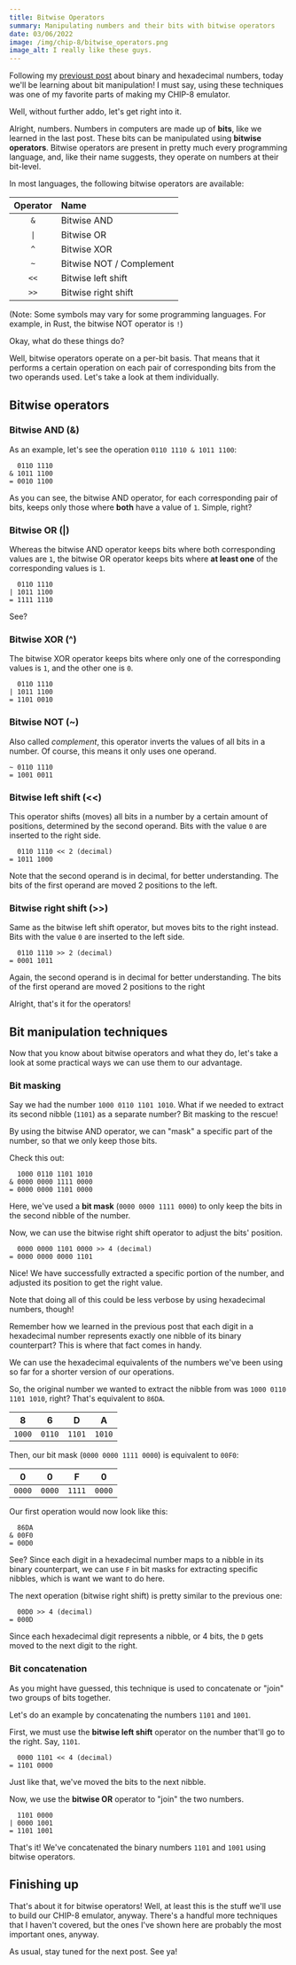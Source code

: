 ```yaml
---
title: Bitwise Operators
summary: Manipulating numbers and their bits with bitwise operators
date: 03/06/2022
image: /img/chip-8/bitwise_operators.png
image_alt: I really like these guys.
---
```


Following my [previoust post](/posts/chip-8/binary-and-hex) about binary and hexadecimal numbers, today we'll be learning about bit manipulation! I must say, using these techniques was one of my favorite parts of making my CHIP-8 emulator.

Well, without further addo, let's get right into it.

Alright, numbers. Numbers in computers are made up of **bits**, like we learned in the last post. These bits can be manipulated using **bitwise operators**. Bitwise operators are present in pretty much every programming language, and, like their name suggests, they operate on numbers at their bit-level.

In most languages, the following bitwise operators are available:

| Operator | Name                     |
| :------: | :----------------------- |
|   `&`    | Bitwise AND              |
|   `\|`   | Bitwise OR               |
|   `^`    | Bitwise XOR              |
|   `~`    | Bitwise NOT / Complement |
|   `<<`   | Bitwise left shift       |
|   `>>`   | Bitwise right shift      |

(Note: Some symbols may vary for some programming languages. For example, in Rust, the bitwise NOT operator is `!`)

Okay, what do these things do?

Well, bitwise operators operate on a per-bit basis. That means that it performs a certain operation on each pair of corresponding bits from the two operands used. Let's take a look at them individually.

## Bitwise operators

### Bitwise AND (&)

As an example, let's see the operation `0110 1110 & 1011 1100`:

```text
  0110 1110
& 1011 1100
= 0010 1100
```

As you can see, the bitwise AND operator, for each corresponding pair of bits, keeps only those where **both** have a value of `1`. Simple, right?

### Bitwise OR (|)

Whereas the bitwise AND operator keeps bits where both corresponding values are `1`, the bitwise OR operator keeps bits where **at least one** of the corresponding values is `1`.

```text
  0110 1110
| 1011 1100
= 1111 1110
```

See?

### Bitwise XOR (^)

The bitwise XOR operator keeps bits where only one of the corresponding values is `1`, and the other one is `0`.

```text
  0110 1110
| 1011 1100
= 1101 0010
```

### Bitwise NOT (~)

Also called _complement_, this operator inverts the values of all bits in a number. Of course, this means it only uses one operand.

```text
~ 0110 1110
= 1001 0011
```

### Bitwise left shift (<<)

This operator shifts (moves) all bits in a number by a certain amount of positions, determined by the second operand. Bits with the value `0` are inserted to the right side.

```text
  0110 1110 << 2 (decimal)
= 1011 1000
```

Note that the second operand is in decimal, for better understanding. The bits of the first operand are moved 2 positions to the left.

### Bitwise right shift (>>)

Same as the bitwise left shift operator, but moves bits to the right instead. Bits with the value `0` are inserted to the left side.

```text
  0110 1110 >> 2 (decimal)
= 0001 1011
```

Again, the second operand is in decimal for better understanding. The bits of the first operand are moved 2 positions to the right

Alright, that's it for the operators!

## Bit manipulation techniques

Now that you know about bitwise operators and what they do, let's take a look at some practical ways we can use them to our advantage.

### Bit masking

Say we had the number `1000 0110 1101 1010`. What if we needed to extract its second nibble (`1101`) as a separate number? Bit masking to the rescue!

By using the bitwise AND operator, we can "mask" a specific part of the number, so that we only keep those bits.

Check this out:

```text
  1000 0110 1101 1010
& 0000 0000 1111 0000
= 0000 0000 1101 0000
```

Here, we've used a **bit mask** (`0000 0000 1111 0000`) to only keep the bits in the second nibble of the number.

Now, we can use the bitwise right shift operator to adjust the bits' position.

```text
  0000 0000 1101 0000 >> 4 (decimal)
= 0000 0000 0000 1101
```

Nice! We have successfully extracted a specific portion of the number, and adjusted its position to get the right value.

Note that doing all of this could be less verbose by using hexadecimal numbers, though!

Remember how we learned in the previous post that each digit in a hexadecimal number represents exactly one nibble of its binary counterpart? This is where that fact comes in handy.

We can use the hexadecimal equivalents of the numbers we've been using so far for a shorter version of our operations.

So, the original number we wanted to extract the nibble from was `1000 0110 1101 1010`, right? That's equivalent to `86DA`.

|   8    |   6    |   D    |   A    |
| :----: | :----: | :----: | :----: |
| `1000` | `0110` | `1101` | `1010` |

Then, our bit mask (`0000 0000 1111 0000`) is equivalent to `00F0`:

|   0    |   0    |   F    |   0    |
| :----: | :----: | :----: | :----: |
| `0000` | `0000` | `1111` | `0000` |

Our first operation would now look like this:

```text
  86DA
& 00F0
= 00D0
```

See? Since each digit in a hexadecimal number maps to a nibble in its binary counterpart, we can use `F` in bit masks for extracting specific nibbles, which is want we want to do here.

The next operation (bitwise right shift) is pretty similar to the previous one:

```text
  00D0 >> 4 (decimal)
= 000D
```

Since each hexadecimal digit represents a nibble, or 4 bits, the `D` gets moved to the next digit to the right.

### Bit concatenation

As you might have guessed, this technique is used to concatenate or "join" two groups of bits together.

Let's do an example by concatenating the numbers `1101` and `1001`.

First, we must use the **bitwise left shift** operator on the number that'll go to the right. Say, `1101`.

```text
  0000 1101 << 4 (decimal)
= 1101 0000
```

Just like that, we've moved the bits to the next nibble.

Now, we use the **bitwise OR** operator to "join" the two numbers.

```text
  1101 0000
| 0000 1001
= 1101 1001
```

That's it! We've concatenated the binary numbers `1101` and `1001` using bitwise operators.

## Finishing up

That's about it for bitwise operators! Well, at least this is the stuff we'll use to build our CHIP-8 emulator, anyway. There's a handful more techniques that I haven't covered, but the ones I've shown here are probably the most important ones, anyway.

As usual, stay tuned for the next post. See ya!
